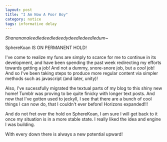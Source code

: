 ```yaml
---
layout: post
title: "I Am Now A Poor Boy"
category: notice
tags: informative delay
---
```

_Shanananaleedledeedledeedydeedledeedledum~_

SphereKoan IS ON PERMANENT HOLD!

I've come to realize my funs are simply to scarce for me to continue in its
development, and have been spending the past week redirecting my efforts towards
getting a job! And not a dummy, snore-snore job, but a _cool_ job! And so I've
been taking steps to produce more regular content via simpler methods such as
javascript (and later, unity)!

Also, I've sucessfully migrated the textual parts of my blog to this shiny new
home! Tumblr was proving to be quite finicky with longer text posts. And now
that I've gotten used to jeckyll, I see that there are a bunch of cool things I
can now do, that I couldn't ever before! Horizons expanded!!!

And do not fret over the hold on SphereKoan, I am sure I will get back to it
once my situation is in a more stable state. I really liked the idea and engine
I was building.

With every down there is always a new potential upward!
